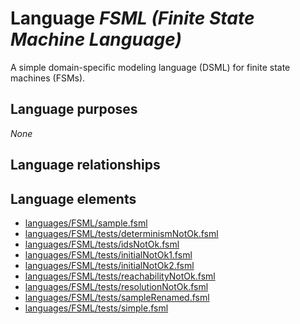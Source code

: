 # Language _FSML (Finite State Machine Language)_
A simple domain-specific modeling language (DSML) for finite state machines (FSMs).

## Language purposes
_None_

## Language relationships

## Language elements
* [languages/FSML/sample.fsml](https://github.com/softlang/yas/blob/master/languages/FSML/sample.fsml)
* [languages/FSML/tests/determinismNotOk.fsml](https://github.com/softlang/yas/blob/master/languages/FSML/tests/determinismNotOk.fsml)
* [languages/FSML/tests/idsNotOk.fsml](https://github.com/softlang/yas/blob/master/languages/FSML/tests/idsNotOk.fsml)
* [languages/FSML/tests/initialNotOk1.fsml](https://github.com/softlang/yas/blob/master/languages/FSML/tests/initialNotOk1.fsml)
* [languages/FSML/tests/initialNotOk2.fsml](https://github.com/softlang/yas/blob/master/languages/FSML/tests/initialNotOk2.fsml)
* [languages/FSML/tests/reachabilityNotOk.fsml](https://github.com/softlang/yas/blob/master/languages/FSML/tests/reachabilityNotOk.fsml)
* [languages/FSML/tests/resolutionNotOk.fsml](https://github.com/softlang/yas/blob/master/languages/FSML/tests/resolutionNotOk.fsml)
* [languages/FSML/tests/sampleRenamed.fsml](https://github.com/softlang/yas/blob/master/languages/FSML/tests/sampleRenamed.fsml)
* [languages/FSML/tests/simple.fsml](https://github.com/softlang/yas/blob/master/languages/FSML/tests/simple.fsml)
